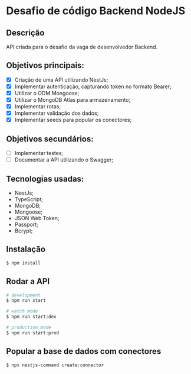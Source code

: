 # Desafio de código Backend NodeJS

## Descrição

API criada para o desafio da vaga de desenvolvedor Backend.

## Objetivos principais:

- [x] Criação de uma API utilizando NestJs;
- [x] Implementar autenticação, capturando token no formato Bearer;
- [x] Utilizar o ODM Mongoose;
- [x] Utilizar o MongoDB Atlas para armazenamento;
- [x] Implementar rotas;
- [x] Implementar validação dos dados;
- [x] Implementar seeds para popular os conectores;

## Objetivos secundários:

- [ ] Implementar testes;
- [ ] Documentar a API utilizando o Swagger;

## Tecnologias usadas:

- NestJs;
- TypeScript;
- MongoDB;
- Mongoose;
- JSON Web Token;
- Passport;
- Bcrypt;

## Instalação

```bash
$ npm install
```

## Rodar a API

```bash
# development
$ npm run start

# watch mode
$ npm run start:dev

# production mode
$ npm run start:prod
```

## Popular a base de dados com conectores

```bash
$ npx nestjs-command create:connector
```
